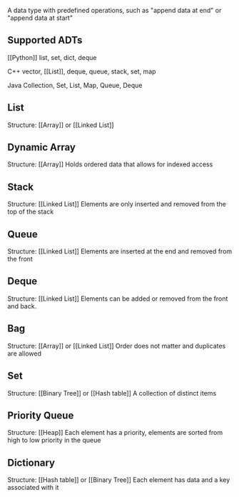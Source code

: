 A data type with predefined operations, such as "append data at end" or "append data at start"
## Supported ADTs
[[Python]]
list, set, dict, deque

C++
vector, [[List]], deque, queue, stack, set, map

Java
Collection, Set, List, Map, Queue, Deque

## List
Structure: [[Array]] or [[Linked List]]
## Dynamic Array
Structure: [[Array]]
Holds ordered data that allows for indexed access
## Stack
Structure: [[Linked List]]
Elements are only inserted and removed from the top of the stack
## Queue
Structure: [[Linked List]]
Elements are inserted at the end and removed from the front
## Deque
Structure: [[Linked List]]
Elements can be added or removed from the front and back.
## Bag
Structure: [[Array]] or [[Linked List]]
Order does not matter and duplicates are allowed
## Set 
Structure: [[Binary Tree]] or [[Hash table]]
A collection of distinct items
## Priority Queue
Structure: [[Heap]]
Each element has a priority, elements are sorted from high to low priority in the queue
## Dictionary
Structure: [[Hash table]] or [[Binary Tree]]
Each element has data and a key associated with it